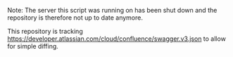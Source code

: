 Note: The server this script was running on has been shut down and the repository is therefore not up to date anymore.

This repository is tracking https://developer.atlassian.com/cloud/confluence/swagger.v3.json to allow for simple diffing.
